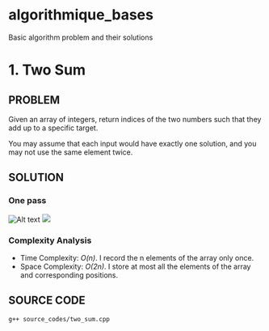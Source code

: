 # algorithmique_bases
Basic algorithm problem and their solutions 

# 1. Two Sum

## PROBLEM

Given an array of integers, return indices of the two numbers such that they add up to a specific target.

You may assume that each input would have exactly one solution, and you may not use the same element twice.

## SOLUTION

### One pass
![Alt text](https://github.com/Grelot/algorithmics_bases/schema_solutions/two_sum.svg)
    <img src="https://github.com/Grelot/algorithmics_bases/schema_solutions/two_sum.svg">

### Complexity Analysis

* Time Complexity: _O(n)_. I record the n elements of the array only once.
* Space Complexity: _O(2n)_. I store at most all the elements of the array and corresponding positions.

## SOURCE CODE

```
g++ source_codes/two_sum.cpp
```